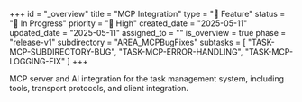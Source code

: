 +++
id = "_overview"
title = "MCP Integration"
type = "🌟 Feature"
status = "🔵 In Progress"
priority = "🔼 High"
created_date = "2025-05-11"
updated_date = "2025-05-11"
assigned_to = ""
is_overview = true
phase = "release-v1"
subdirectory = "AREA_MCPBugFixes"
subtasks = [
  "TASK-MCP-SUBDIRECTORY-BUG",
  "TASK-MCP-ERROR-HANDLING",
  "TASK-MCP-LOGGING-FIX"
]
+++

MCP server and AI integration for the task management system, including tools, transport protocols, and client integration.
